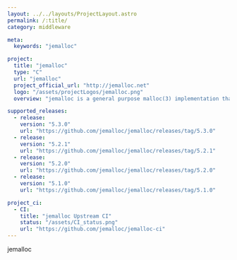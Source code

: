 ```yaml
---
layout: ../../layouts/ProjectLayout.astro
permalink: /:title/
category: middleware

meta:
  keywords: "jemalloc"

project:
  title: "jemalloc"
  type: "C"
  url: "jemalloc"
  project_official_url: "http://jemalloc.net"
  logo: "/assets/projectLogos/jemalloc.png"
  overview: "jemalloc is a general purpose malloc(3) implementation that emphasizes fragmentation avoidance and scalable concurrency support. jemalloc first came into use as the FreeBSD libc allocator in 2005, and since then it has found its way into numerous applications that rely on its predictable behavior. In 2010 jemalloc development efforts broadened to include developer support features such as heap profiling and extensive monitoring/tuning hooks. Modern jemalloc releases continue to be integrated back into FreeBSD, and therefore versatility remains critical."

supported_releases:
  - release:
    version: "5.3.0"
    url: "https://github.com/jemalloc/jemalloc/releases/tag/5.3.0"
  - release:
    version: "5.2.1"
    url: "https://github.com/jemalloc/jemalloc/releases/tag/5.2.1"
  - release:
    version: "5.2.0"
    url: "https://github.com/jemalloc/jemalloc/releases/tag/5.2.0"
  - release:
    version: "5.1.0"
    url: "https://github.com/jemalloc/jemalloc/releases/tag/5.1.0"

project_ci:
  - CI:
    title: "jemalloc Upstream CI"
    status: "/assets/CI_status.png"
    url: "https://github.com/jemalloc/jemalloc-ci"
---
```


<p>jemalloc</p>
